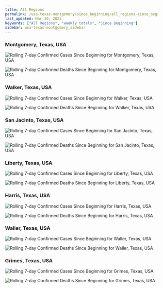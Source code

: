 ```yaml
---
title: All Regions
permalink: /usa-texas-montgomery/since_beginning/all_regions-since_beginning.html
last_updated: Mar 30, 2022
keywords: ["All Regions", "weekly totals", "Since Beginning"]
sidebar: usa-texas-montgomery_sidebar
---
```


<h3>Montgomery, Texas, USA</h3>

![Rolling 7-day Confirmed Cases Since Beginning for Montgomery, Texas, USA](/covid_tracker/images/graphs/usa-texas-montgomery-rolling_7_days_confirmed-since_beginning_graph.png)

![Rolling 7-day Confirmed Deaths Since Beginning for Montgomery, Texas, USA](/covid_tracker/images/graphs/usa-texas-montgomery-rolling_7_days_deaths-since_beginning_graph.png)

<h3>Walker, Texas, USA</h3>

![Rolling 7-day Confirmed Cases Since Beginning for Walker, Texas, USA](/covid_tracker/images/graphs/usa-texas-walker-rolling_7_days_confirmed-since_beginning_graph.png)

![Rolling 7-day Confirmed Deaths Since Beginning for Walker, Texas, USA](/covid_tracker/images/graphs/usa-texas-walker-rolling_7_days_deaths-since_beginning_graph.png)

<h3>San Jacinto, Texas, USA</h3>

![Rolling 7-day Confirmed Cases Since Beginning for San Jacinto, Texas, USA](/covid_tracker/images/graphs/usa-texas-san_jacinto-rolling_7_days_confirmed-since_beginning_graph.png)

![Rolling 7-day Confirmed Deaths Since Beginning for San Jacinto, Texas, USA](/covid_tracker/images/graphs/usa-texas-san_jacinto-rolling_7_days_deaths-since_beginning_graph.png)

<h3>Liberty, Texas, USA</h3>

![Rolling 7-day Confirmed Cases Since Beginning for Liberty, Texas, USA](/covid_tracker/images/graphs/usa-texas-liberty-rolling_7_days_confirmed-since_beginning_graph.png)

![Rolling 7-day Confirmed Deaths Since Beginning for Liberty, Texas, USA](/covid_tracker/images/graphs/usa-texas-liberty-rolling_7_days_deaths-since_beginning_graph.png)

<h3>Harris, Texas, USA</h3>

![Rolling 7-day Confirmed Cases Since Beginning for Harris, Texas, USA](/covid_tracker/images/graphs/usa-texas-harris-rolling_7_days_confirmed-since_beginning_graph.png)

![Rolling 7-day Confirmed Deaths Since Beginning for Harris, Texas, USA](/covid_tracker/images/graphs/usa-texas-harris-rolling_7_days_deaths-since_beginning_graph.png)

<h3>Waller, Texas, USA</h3>

![Rolling 7-day Confirmed Cases Since Beginning for Waller, Texas, USA](/covid_tracker/images/graphs/usa-texas-waller-rolling_7_days_confirmed-since_beginning_graph.png)

![Rolling 7-day Confirmed Deaths Since Beginning for Waller, Texas, USA](/covid_tracker/images/graphs/usa-texas-waller-rolling_7_days_deaths-since_beginning_graph.png)

<h3>Grimes, Texas, USA</h3>

![Rolling 7-day Confirmed Cases Since Beginning for Grimes, Texas, USA](/covid_tracker/images/graphs/usa-texas-grimes-rolling_7_days_confirmed-since_beginning_graph.png)

![Rolling 7-day Confirmed Deaths Since Beginning for Grimes, Texas, USA](/covid_tracker/images/graphs/usa-texas-grimes-rolling_7_days_deaths-since_beginning_graph.png)
